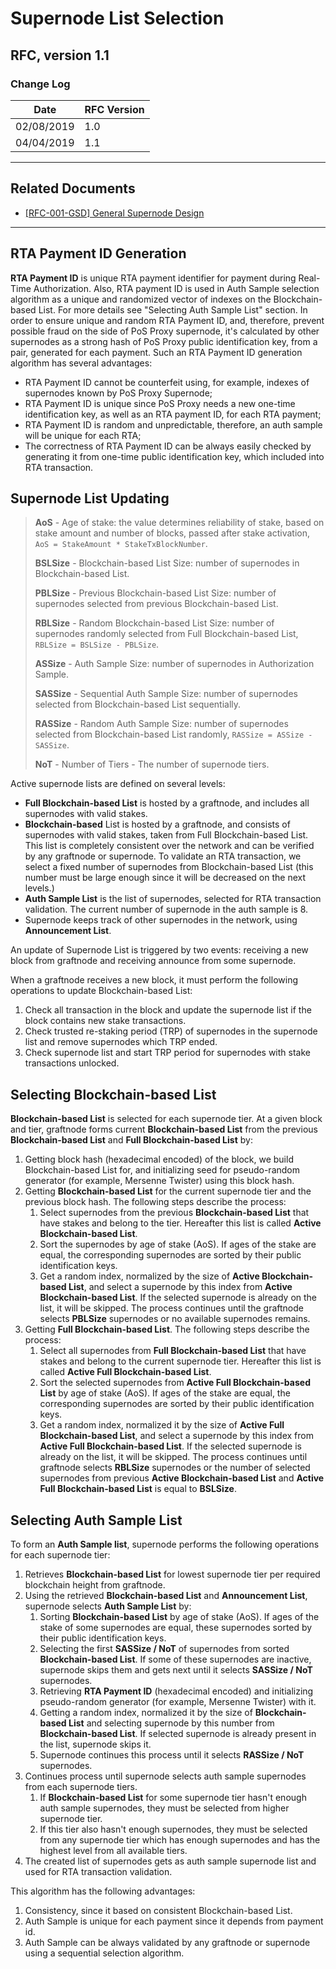 # Supernode List Selection
## RFC, version 1.1

### Change Log
| Date       | RFC Version |
|------------|-------------|
| 02/08/2019 | 1.0         |
| 04/04/2019 | 1.1         |

***

## Related Documents

 * [[RFC-001-GSD] General Supernode Design](https://github.com/graft-project/DesignDocuments/blob/master/RFCs/%5BRFC-001-GSD%5D-General-Supernode-Design.md)

***

## RTA Payment ID Generation
**RTA Payment ID** is unique RTA payment identifier for payment during Real-Time Authorization. Also, RTA payment ID is used in Auth Sample selection algorithm as a unique and randomized vector of indexes on the Blockchain-based List. For more details see "Selecting Auth Sample List" section.
In order to ensure unique and random RTA Payment ID, and, therefore, prevent possible fraud on the side of PoS Proxy supernode, it's calculated by other supernodes as a strong hash of PoS Proxy public identification key, from a pair, generated for each payment. Such an RTA Payment ID generation algorithm has several advantages:

* RTA Payment ID cannot be counterfeit using, for example, indexes of supernodes known by PoS Proxy Supernode;
* RTA Payment ID is unique since PoS Proxy needs a new one-time identification key, as well as an RTA payment ID, for each RTA payment;
* RTA Payment ID is random and unpredictable, therefore, an auth sample will be unique for each RTA;
* The correctness of RTA Payment ID can be always easily checked by generating it from one-time public identification key, which included into RTA transaction. 

## Supernode List Updating
> **AoS** - Age of stake: the value determines reliability of stake, based on stake amount and number of blocks, passed after stake activation, `AoS = StakeAmount * StakeTxBlockNumber`.
>
> **BSLSize** - Blockchain-based List Size: number of supernodes in Blockchain-based List.
>
> **PBLSize** - Previous Blockchain-based List Size: number of supernodes selected from previous Blockchain-based List.
>
> **RBLSize** - Random Blockchain-based List Size: number of supernodes randomly selected from Full Blockchain-based List, `RBLSize = BSLSize - PBLSize`.
>
> **ASSize** - Auth Sample Size: number of supernodes in Authorization Sample.
>
> **SASSize** - Sequential Auth Sample Size: number of supernodes selected from Blockchain-based List sequentially.
>
> **RASSize** - Random Auth Sample Size: number of supernodes selected from Blockchain-based List randomly, `RASSize = ASSize - SASSize`.
>
> **NoT** - Number of Tiers - The number of supernode tiers. 

Active supernode lists are defined on several levels:
* **Full Blockchain-based List** is hosted by a graftnode, and includes all supernodes with valid stakes.
* **Blockchain-based** List is hosted by a graftnode, and consists of supernodes with valid stakes, taken from Full Blockchain-based List. This list is completely consistent over the network and can be verified by any graftnode or supernode. To validate an RTA transaction, we select a fixed number of supernodes from Blockchain-based List (this number must be large enough since it will be decreased on the next levels.)
* **Auth Sample List** is the list of supernodes, selected for RTA transaction validation. The current number of supernode in the auth sample is 8.
* Supernode keeps track of other supernodes in the network, using **Announcement List**.

An update of Supernode List is triggered by two events: receiving a new block from graftnode and receiving announce from some supernode.

When a graftnode receives a new block, it must perform the following operations to update Blockchain-based List:
1. Check all transaction in the block and update the supernode list if the block contains new stake transactions.
2. Check trusted re-staking period (TRP) of supernodes in the supernode list and remove supernodes which TRP ended.
3. Check supernode list and start TRP period for supernodes with stake transactions unlocked.

## Selecting Blockchain-based List

**Blockchain-based List** is selected for each supernode tier. At a given block and tier, graftnode forms current **Blockchain-based List** from the previous **Blockchain-based List** and **Full Blockchain-based List** by:

1. Getting block hash (hexadecimal encoded) of the block, we build Blockchain-based List for, and initializing seed for pseudo-random generator (for example, Mersenne Twister) using this block hash.
2. Getting **Blockchain-based List** for the current supernode tier and the previous block hash. The following steps describe the process:
    1. Select supernodes from the previous **Blockchain-based List** that have stakes and belong to the tier. Hereafter this list is called **Active Blockchain-based List**.
    2. Sort the supernodes by age of stake (AoS). If ages of the stake are equal, the corresponding supernodes are sorted by their public identification keys.
    3. Get a random index, normalized by the size of **Active Blockchain-based List**, and select a supernode by this index from **Active Blockchain-based List**. If the selected supernode is already on the list, it will be skipped. The process continues until the graftnode selects **PBLSize** supernodes or no available supernodes remains.
3. Getting **Full Blockchain-based List**. The following steps describe the process:
    1. Select all supernodes from **Full Blockchain-based List** that have stakes and belong to the current supernode tier. Hereafter this list is called **Active Full Blockchain-based List**.
    2. Sort the selected supernodes from **Active Full Blockchain-based List** by age of stake (AoS). If ages of the stake are equal, the corresponding supernodes are sorted by their public identification keys.
    3. Get a random index, normalized it by the size of **Active Full Blockchain-based List**, and select a supernode by this index from **Active Full Blockchain-based List**. If the selected supernode is already on the list, it will be skipped. The process continues until graftnode selects **RBLSize** supernodes or the number of selected supernodes from previous **Active Blockchain-based List** and **Active Full Blockchain-based List** is equal to **BSLSize**.

## Selecting Auth Sample List

To form an **Auth Sample list**, supernode performs the following operations for each supernode tier:

1. Retrieves **Blockchain-based List** for lowest supernode tier per required blockchain height from graftnode.
2. Using the retrieved **Blockchain-based List** and **Announcement List**, supernode selects **Auth Sample List** by:
    1. Sorting **Blockchain-based List** by age of stake (AoS). If ages of the stake of some supernodes are equal, these supernodes sorted by their public identification keys.
    2. Selecting the first **SASSize / NoT** of supernodes from sorted **Blockchain-based List**. If some of these supernodes are inactive, supernode skips them and gets next until it selects **SASSize / NoT** supernodes.
    3. Retrieving **RTA Payment ID** (hexadecimal encoded) and initializing pseudo-random generator (for example, Mersenne Twister) with it.
    4. Getting a random index, normalized it by the size of **Blockchain-based List** and selecting supernode by this number from **Blockchain-based List**. If selected supernode is already present in the list, supernode skips it.
    5. Supernode continues this process until it selects **RASSize / NoT** supernodes.
3. Continues process until supernode selects auth sample supernodes from each supernode tiers.
    1. If **Blockchain-based List** for some supernode tier hasn't enough auth sample supernodes, they must be selected from higher supernode tier. 
    2. If this tier also hasn't enough supernodes, they must be selected from any supernode tier which has enough supernodes and has the highest level from all available tiers. 
4. The created list of supernodes gets as auth sample supernode list and used for RTA transaction validation.

This algorithm has the following advantages:

1. Consistency, since it based on consistent Blockchain-based List.
2. Auth Sample is unique for each payment since it depends from payment id.
3. Auth Sample can be always validated by any graftnode or supernode using a sequential selection algorithm.
